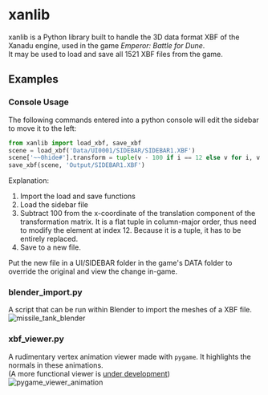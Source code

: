 # xanlib
xanlib is a Python library built to handle the 3D data format XBF of the Xanadu engine, used in the game *Emperor: Battle for Dune*.  
It may be used to load and save all 1521 XBF files from the game.

## Examples
### Console Usage
The following commands entered into a python console will edit the sidebar to move it to the left:
```python
from xanlib import load_xbf, save_xbf
scene = load_xbf('Data/UI0001/SIDEBAR/SIDEBAR1.XBF')
scene['~~0hide#'].transform = tuple(v - 100 if i == 12 else v for i, v in enumerate(scene['~~0hide#'].transform))
save_xbf(scene, 'Output/SIDEBAR1.XBF')
```
Explanation:
1. Import the load and save functions
2. Load the sidebar file
3. Subtract 100 from the x-coordinate of the translation component of the transformation matrix. It is a flat tuple in column-major order, thus need to modify the element at index 12. Because it is a tuple, it has to be entirely replaced.
4. Save to a new file.

Put the new file in a UI/SIDEBAR folder in the game's DATA folder to override the original and view the change in-game.

### blender_import.py
A script that can be run within Blender to import the meshes of a XBF file.
![missile_tank_blender](https://github.com/user-attachments/assets/47bdbe22-556e-4556-bca6-8b0d4c755497)

### xbf_viewer.py
A rudimentary vertex animation viewer made with `pygame`. It highlights the normals in these animations.  
(A more functional viewer is [under development](https://github.com/Lunaji/Xanadu-Animation-Viewer))
![pygame_viewer_animation](https://github.com/user-attachments/assets/b20e0c67-2c84-48ac-9d34-cf5c22e3478e)
